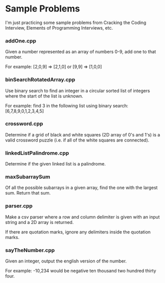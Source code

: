 # Sample Problems

I'm just practicing some sample problems from Cracking the Coding Interview, Elements of Programming Interviews, etc.

### addOne.cpp
Given a number represented as an array of numbers 0-9, add one to that number.

For example: [2,0,9] => [2,1,0] or [9,9] => [1,0,0]

### binSearchRotatedArray.cpp
Use binary search to find an integer in a circular sorted list of integers where the start of the list is unknown.

For example: find 3 in the following list using binary search: [6,7,8,9,0,1,2,3,4,5]

### crossword.cpp
Determine if a grid of black and white squares (2D array of 0's and 1's) is a valid crossword puzzle (i.e. if all of the white squares are connected).

### linkedListPalindrome.cpp
Determine if the given linked list is a palindrome.

### maxSubarraySum
Of all the possible subarrays in a given array, find the one with the largest sum. Return that sum.

### parser.cpp
Make a csv parser where a row and column delimiter is given with an input string and a 2D array is returned.

If there are quotation marks, ignore any delimiters inside the quotation marks.

### sayTheNumber.cpp
Given an integer, output the english version of the number.

For example: -10,234 would be negative ten thousand two hundred thirty four.

